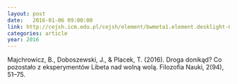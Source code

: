 ```yaml
---
layout: post
date:   2016-01-06 09:00:00
link: http://cejsh.icm.edu.pl/cejsh/element/bwmeta1.element.desklight-60a0c551-16e2-437c-9187-6b9c8fd34c9c
categories: article
year: 2016
---
```


Majchrowicz, B., Doboszewski, J., & Placek, T. (2016). Droga donikąd? Co pozostało z eksperymentów Libeta nad wolną wolą. Filozofia Nauki, 2(94), 51–75.
